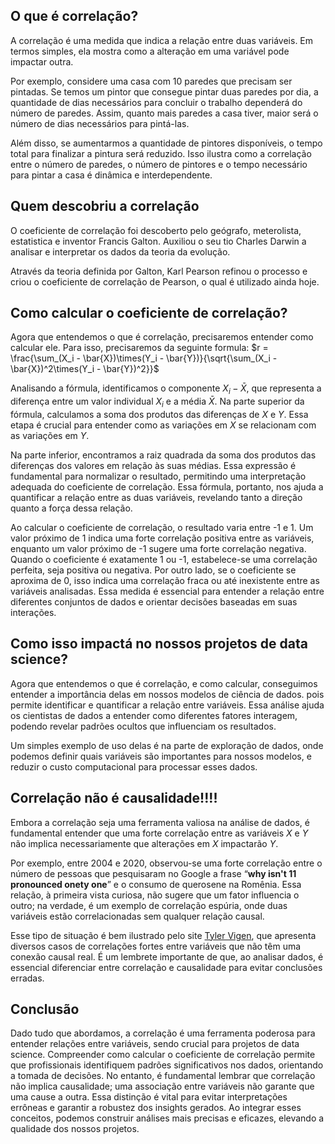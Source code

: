 ## O que é correlação?
A correlação é uma medida que indica a relação entre duas variáveis. Em termos simples, ela mostra como a alteração em uma variável pode impactar outra.

Por exemplo, considere uma casa com 10 paredes que precisam ser pintadas. Se temos um pintor que consegue pintar duas paredes por dia, a quantidade de dias necessários para concluir o trabalho dependerá do número de paredes. Assim, quanto mais paredes a casa tiver, maior será o número de dias necessários para pintá-las.

Além disso, se aumentarmos a quantidade de pintores disponíveis, o tempo total para finalizar a pintura será reduzido. Isso ilustra como a correlação entre o número de paredes, o número de pintores e o tempo necessário para pintar a casa é dinâmica e interdependente.

## Quem descobriu a correlação
O coeficiente de correlação foi descoberto pelo geógrafo, meterolista, estatistica e inventor Francis Galton. Auxiliou o seu tio Charles Darwin a analisar e interpretar os dados da teoria da evolução.

Através da teoria definida por Galton, Karl Pearson refinou o processo e criou o coeficiente de correlação de Pearson, o qual é utilizado ainda hoje.

## Como calcular o coeficiente de correlação?
Agora que entendemos o que é correlação, precisaremos entender como calcular ele. Para isso, precisaremos da seguinte formula:
$r = \frac{\sum_(X_i - \bar{X})\times(Y_i - \bar{Y})}{\sqrt{\sum_(X_i - \bar{X})^2\times(Y_i - \bar{Y})^2}}$

Analisando a fórmula, identificamos o componente $X_i - \bar{X}$, que representa a diferença entre um valor individual $X_i$ e a média $\bar{X}$. Na parte superior da fórmula, calculamos a soma dos produtos das diferenças de $X$ e $Y$. Essa etapa é crucial para entender como as variações em $X$ se relacionam com as variações em $Y$.

Na parte inferior, encontramos a raiz quadrada da soma dos produtos das diferenças dos valores em relação às suas médias. Essa expressão é fundamental para normalizar o resultado, permitindo uma interpretação adequada do coeficiente de correlação. Essa fórmula, portanto, nos ajuda a quantificar a relação entre as duas variáveis, revelando tanto a direção quanto a força dessa relação.

Ao calcular o coeficiente de correlação, o resultado varia entre -1 e 1. Um valor próximo de 1 indica uma forte correlação positiva entre as variáveis, enquanto um valor próximo de -1 sugere uma forte correlação negativa. Quando o coeficiente é exatamente 1 ou -1, estabelece-se uma correlação perfeita, seja positiva ou negativa. Por outro lado, se o coeficiente se aproxima de 0, isso indica uma correlação fraca ou até inexistente entre as variáveis analisadas. Essa medida é essencial para entender a relação entre diferentes conjuntos de dados e orientar decisões baseadas em suas interações.

## Como isso impactá no nossos projetos de data science?
Agora que entendemos o que é correlação, e como calcular, conseguimos entender a importância delas em nossos modelos de ciência de dados. pois permite identificar e quantificar a relação entre variáveis. Essa análise ajuda os cientistas de dados a entender como diferentes fatores interagem, podendo revelar padrões ocultos que influenciam os resultados.

Um simples exemplo de uso delas é na parte de exploração de dados, onde podemos definir quais variáveis são importantes para nossos modelos, e reduzir o custo computacional para processar esses dados.

## Correlação não é causalidade!!!!
Embora a correlação seja uma ferramenta valiosa na análise de dados, é fundamental entender que uma forte correlação entre as variáveis $X$ e $Y$ não implica necessariamente que alterações em $X$ impactarão $Y$.

Por exemplo, entre 2004 e 2020, observou-se uma forte correlação entre o número de pessoas que pesquisaram no Google a frase “**why isn't 11 pronounced onety one**” e o consumo de querosene na Romênia. Essa relação, à primeira vista curiosa, não sugere que um fator influencia o outro; na verdade, é um exemplo de correlação espúria, onde duas variáveis estão correlacionadas sem qualquer relação causal.

Esse tipo de situação é bem ilustrado pelo site [Tyler Vigen](https://www.tylervigen.com/spurious-correlations), que apresenta diversos casos de correlações fortes entre variáveis que não têm uma conexão causal real. É um lembrete importante de que, ao analisar dados, é essencial diferenciar entre correlação e causalidade para evitar conclusões erradas.

## Conclusão
Dado tudo que abordamos, a correlação é uma ferramenta poderosa para entender relações entre variáveis, sendo crucial para projetos de data science. Compreender como calcular o coeficiente de correlação permite que profissionais identifiquem padrões significativos nos dados, orientando a tomada de decisões. No entanto, é fundamental lembrar que correlação não implica causalidade; uma associação entre variáveis não garante que uma cause a outra. Essa distinção é vital para evitar interpretações errôneas e garantir a robustez dos insights gerados. Ao integrar esses conceitos, podemos construir análises mais precisas e eficazes, elevando a qualidade dos nossos projetos.